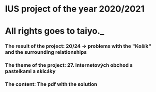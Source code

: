 # IUS project of the year 2020/2021
# All rights goes to taiyo._

###   The result of the project: 20/24 -> problems with the "Košík" and the surrounding relationships 
###   The theme of the project: 27. Internetových obchod s pastelkami a skicáky
###   The content: The pdf with the solution 
